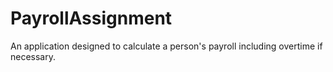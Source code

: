# PayrollAssignment
An application designed to calculate a person's payroll including overtime if necessary.
